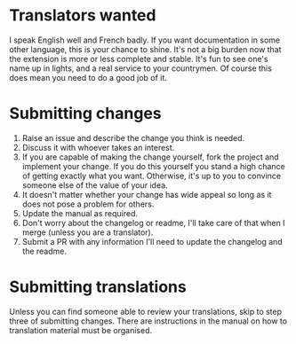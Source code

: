 # Translators wanted
I speak English well and French badly. If you want documentation in some other language, this is your chance to shine. It's not a big burden now that the extension is more or less complete and stable. It's fun to see one's name up in lights, and a real service to your countrymen. Of course this does mean you need to do a good job of it.

# Submitting changes
1. Raise an issue and describe the change you think is needed. 
2. Discuss it with whoever takes an interest. 
3. If you are capable of making the change yourself, fork the project and implement your change. 
If you do this yourself you stand a high chance of getting exactly what you want. 
Otherwise, it's up to you to convince someone else of the value of your idea.
4. It doesn't matter whether your change has wide appeal so long as it does not pose a problem for others.
5. Update the manual as required.
6. Don't worry about the changelog or readme, I'll take care of that when I merge (unless you are a translator).
7. Submit a PR with any information I'll need to update the changelog and the readme.

# Submitting translations
Unless you can find someone able to review your translations, skip to step three of submitting changes. There are instructions in the manual on how to translation material must be organised.
